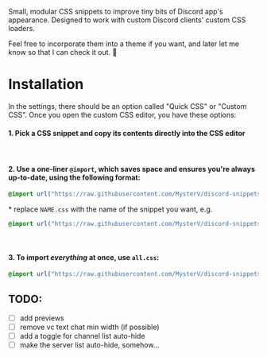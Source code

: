 Small, modular CSS snippets to improve tiny bits of Discord app's appearance.
Designed to work with custom Discord clients' custom CSS loaders.

Feel free to incorporate them into a theme if you want, and later let me know so that I can check it out. 🥺


# Installation
In the settings, there should be an option called "Quick CSS" or "Custom CSS".
Once you open the custom CSS editor, you have these options:

#### 1. Pick a CSS snippet and copy its contents directly into the CSS editor
<br>

#### 2. Use a one-liner `@import`, which saves space and ensures you're always up-to-date, using the following format:  
```css
@import url("https://raw.githubusercontent.com/MysterV/discord-snippets/main/css/NAME.css");
```
\* replace `NAME.css` with the name of the snippet you want, e.g.
```css
@import url("https://raw.githubusercontent.com/MysterV/discord-snippets/main/css/auto-hide-sidebar.css");
```
<br>

#### 3. To import ***everything*** at once, use `all.css`:

```css
@import url("https://raw.githubusercontent.com/MysterV/discord-snippets/main/css/all.css");
```



## TODO:
- [ ] add previews
- [ ] remove vc text chat min width (if possible)
- [ ] add a toggle for channel list auto-hide
- [ ] make the server list auto-hide, somehow...
